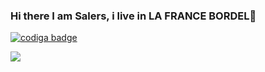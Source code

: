 ### Hi there I am Salers, i live in LA FRANCE BORDEL👋

<a href="https://app.codiga.io/hub/user/github">
   <img src="https://api.codiga.io/public/badge/user/github/salersfr?style=dark" alt="codiga badge" />
</a>

![](https://komarev.com/ghpvc/?username=SalersFR)


